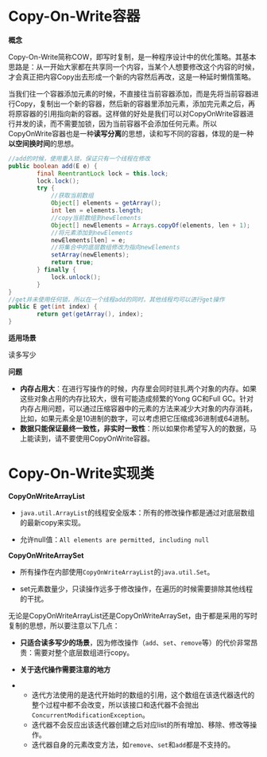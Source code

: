 # Copy-On-Write容器

**概念**

Copy-On-Write简称COW，即写时复制，是一种程序设计中的优化策略。其基本思路是：从一开始大家都在共享同一个内容，当某个人想要修改这个内容的时候，才会真正把内容Copy出去形成一个新的内容然后再改，这是一种延时懒惰策略。

当我们往一个容器添加元素的时候，不直接往当前容器添加，而是先将当前容器进行Copy，复制出一个新的容器，然后新的容器里添加元素，添加完元素之后，再将原容器的引用指向新的容器。这样做的好处是我们可以对CopyOnWrite容器进行并发的读，而不需要加锁，因为当前容器不会添加任何元素。所以CopyOnWrite容器也是一种**读写分离**的思想，读和写不同的容器，体现的是一种**以空间换时间**的思想。

```java
//add的时候，使用重入锁，保证只有一个线程在修改
public boolean add(E e) {
        final ReentrantLock lock = this.lock;
        lock.lock();
        try {
            //获取当前数组
            Object[] elements = getArray();
            int len = elements.length;
            //copy当前数组到newElements
            Object[] newElements = Arrays.copyOf(elements, len + 1);
            //将元素添加到newElements
            newElements[len] = e;
            //将集合中的底层数组修改为指向newElements
            setArray(newElements);
            return true;
        } finally {
            lock.unlock();
        }
}
//get并未使用任何锁，所以在一个线程add的同时，其他线程均可以进行get操作
public E get(int index) {
        return get(getArray(), index);
}
```

**适用场景**

读多写少

**问题**

* **内存占用大**：在进行写操作的时候，内存里会同时驻扎两个对象的内存。如果这些对象占用的内存比较大，很有可能造成频繁的Yong GC和Full GC。针对内存占用问题，可以通过压缩容器中的元素的方法来减少大对象的内存消耗，比如，如果元素全是10进制的数字，可以考虑把它压缩成36进制或64进制。
* **数据只能保证最终一致性，非实时一致性**：所以如果你希望写入的的数据，马上能读到，请不要使用CopyOnWrite容器。

# Copy-On-Write实现类

**CopyOnWriteArrayList**

* `java.util.ArrayList`的线程安全版本：所有的修改操作都是通过对底层数组的最新copy来实现。

* 允许null值：`All elements are permitted, including null`

**CopyOnWriteArraySet**

* 所有操作在内部使用`CopyOnWriteArrayList`的`java.util.Set`。

* set元素数量少，只读操作远多于修改操作，在遍历的时候需要排除其他线程的干扰。

无论是CopyOnWriteArrayList还是CopyOnWriteArraySet，由于都是采用的写时复制的思想，所以要注意以下几点：

* **只适合读多写少的场景**，因为修改操作（`add`、`set`、`remove`等）的代价非常昂贵：需要对整个底层数组进行copy。

* **关于迭代操作需要注意的地方**

* * 迭代方法使用的是迭代开始时的数组的引用，这个数组在该迭代器迭代的整个过程中都不会改变，所以该接口和迭代器不会抛出`ConcurrentModificationException`。
  * 迭代器不会反应出该迭代器创建之后对应list的所有增加、移除、修改等操作。
  * 迭代器自身的元素改变方法，如`remove`、`set`和`add`都是不支持的。

  
  



